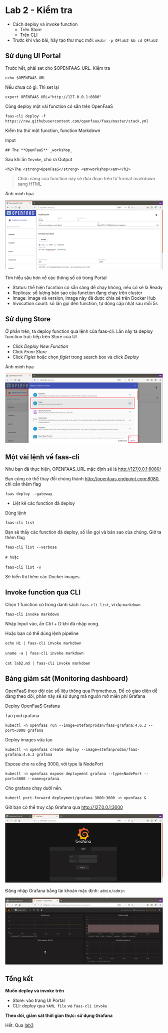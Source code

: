# Lab 2 - Kiểm tra

- Cách deploy và invoke function
  - Trên Store
  - Trên CLI
- Trước khi vào bài, hãy tạo thư mục mới: `mkdir -p OFlab2 && cd OFlab2`

## Sử dụng UI Portal

Trước hết, phải set cho $OPENFAAS_URL. Kiểm tra

```
echo $OPENFAAS_URL
```

Nếu chưa có gì. Thì set lại

```
export OPENFAAS_URL="http://127.0.0.1:8080"
```

Cùng deploy một vài function có sẵn trên OpenFaaS

```
faas-cli deploy -f https://raw.githubusercontent.com/openfaas/faas/master/stack.yml
```

Kiểm tra thử một function, function Markdown

Input
```
## The **OpenFaaS** _workshop_
```

Sau khi ấn `Invoke`, cho ra Output
```
<h2>The <strong>OpenFaaS</strong> <em>workshop</em></h2>
```

> Chức năng của function này sẽ đưa đoạn trên từ format markdown sang HTML

Ảnh minh họa

![alt text](/img/OpenFaaS-Portal.png "OpenFaaS Portal")

Tìm hiểu sâu hơn về các thông số có trong Portal
- Status: thể hiện fucntion có sẵn sàng để chạy không, nếu có sẽ là Ready
- Replicas: số lượng bản sao của function đang chạy trên cluster
- Image: image và version, image này đã được chia sẻ trên Docker Hub
- Invocation count: số lần gọi đến function, tự động cập nhật sau mỗi 5s

## Sử dụng Store

Ở phần trên, ta deploy function qua lệnh của faas-cli. Lần này ta deploy function trực tiếp trên Store của UI

- Click *Deploy New Function*
- Click *From Store*
- Click *Figlet* hoặc chọn *figlet* trong search box và click *Deploy*

Ảnh minh họa

![alt text](/img/deploy-Store-OpenFaaS.png)

## Một vài lệnh về faas-cli

Như bạn đã thực hiện, OPENFAAS_URL mặc định sẽ là http://127.0.0.1:8080/

Bạn cũng có thể thay đổi chúng thành http://openfaas.endpoint.com:8080, chỉ cần thêm flag

```
faas deploy --gateway
```

- Liệt kê các function đã deploy

Dùng lệnh
```
faas-cli list
```

Bạn sẽ thấy các function đã deploy, số lần gọi và bản sao của chúng. Giờ ta thêm flag

```
faas-cli list --verbose

# hoặc

faas-cli list -v
```

Sẽ hiển thị thêm các Docker images.

## Invoke function qua CLI

Chọn 1 function có trong danh sách `faas-cli list`, ví dụ `markdown` 

```
faas-cli invoke markdown
```

Nhập Input vào, ấn Ctrl + D khi đã nhập xong.

Hoặc bạn có thể dùng lệnh pipeline

```
echo Hi | faas-cli invoke markdown

uname -a | faas-cli invoke markdown

cat lab2.md | faas-cli invoke markdown
```

## Bảng giám sát (Monitoring dashboard)

OpenFaaS theo dõi các số liệu thông qua Prometheus. Để có giao diện dễ dàng theo dõi, phần này sẽ sử dụng mã nguồn mở miến phí Grafana

Deploy OpenFaaS Grafana

Tạo pod grafana
```
kubectl -n openfaas run --image=stefanprodan/faas-grafana:4.6.3 --port=3000 grafana
```

Deploy images vừa tạo
```
kubectl -n openfaas create deploy --image=stefanprodan/faas-grafana:4.6.3 grafana
```

Expose cho ra cổng 3000, với type là NodePort
```    
kubectl -n openfaas expose deployment grafana --type=NodePort --port=3000 --name=grafana
```

Cho grafana chạy dưới nền.
```
kubectl port-forward deployment/grafana 3000:3000 -n openfaas &
```

Giờ bạn có thể truy cập Grafana qua http://127.0.0.1:3000

![alt text](/img/grafana-login.png)

Đăng nhập Grafana bằng tài khoản mặc định: `admin/admin`

![alt text](/img/grafana.png)

## Tổng kết

**Muốn deploy và invoke trên**
- Store: vào trang UI Portal
- CLI: deploy qua `YAML file` và `faas-cli invoke`

**Theo dõi, giám sát thời gian thực: sử dụng Grafana**

Hết. Qua [lab3](lab3.md)